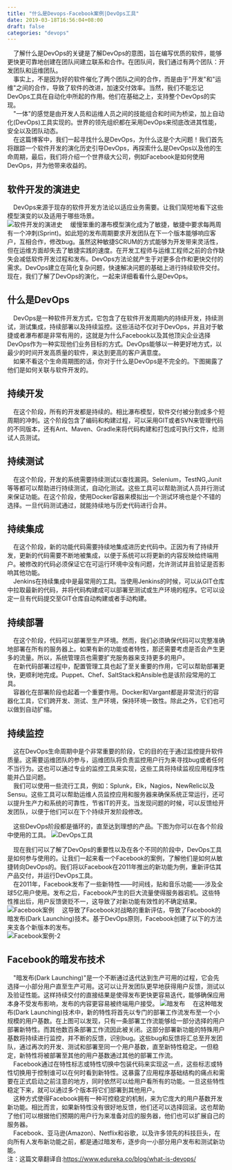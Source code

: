 ```yaml
---
title: "什么是Devops-Facebook案例|DevOps工具"
date: 2019-03-18T16:56:04+08:00
draft: false
categories: "devops"
---
```

&emsp;了解什么是DevOps的关键是了解DevOps的意图，旨在编写优质的软件，能够更快更可靠地创建在团队间建立联系和合作。在团队间，我们通过有两个团队：开发团队和运维团队。   
&emsp;事实上，不是因为好的软件催化了两个团队之间的合作，而是由于"开发"和"运维"之间的合作，导致了软件的改进，加速交付效率。当然，我们不能忘记DevOps工具在自动化中所起的作用。他们在基础之上，支持整个DevOps的实现。  
&emsp;"一体"的感觉是由开发人员和运维人员之间的技能组合和时间为桥梁，加上自动化(DevOps)工具实现的。世界的领先组织都在采用DevOps来彻底改进其性能，安全以及团队动态。  
&emsp;在这篇博客中，我们一起寻找什么是DevOps，为什么这是个大问题！我们首先将跟踪一个软件开发的演化历史引导DevOps，再探索什么是DevOps以及他的生命周期，最后，我们将介绍一个世界级大公司，例如Facebook是如何使用DevOps，并为他带来收益的。

## 软件开发的演进史
&emsp;DevOps来源于现存的软件开发方法论以适应业务需要。让我们简短地看下这些模型演变的以及适用于哪些场景。  
 ![软件开发的演进史](../images/devops/Evolution-of-Software-Development.jpg)
&emsp;缓慢笨重的瀑布模型演化成为了敏捷，敏捷中要求每两周有一个冲刺(Sprint)。如此短的发布周期要求开发团队在下一个版本能够响应客户，互相合作，修改bug。虽然这种敏捷SCRUM的方式能够为开发带来灵活性，但在运维方面却失去了敏捷实践的速度。在开发工程师与运维工程师之前的合作缺失会减低软件开发过程和发布。DevOps方法论就产生于对更多合作和更快交付的需求。DevOps建立在简化复杂问题，快速解决问题的基础上进行持续软件交付。现在，我们了解了DevOps的演化，一起来详细看看什么是DevOps。

## 什么是DevOps

&emsp;DevOps是一种软件开发方式，它包含了在软件开发周期内的持续开发，持续测试，测试集成，持续部署以及持续监控。这些活动不仅对于DevOps，并且对于敏捷或者瀑布都是非常有用的，这就是为什么Facebook以及其他顶尖企业选择DevOps作为一种实现他们业务目标的方式。DevOps能够以一种更好地方式，以最少的时间开发高质量的软件，来达到更高的客户满意度。  
&emsp;如果不看这个生命周期图的话，你对于什么是DevOps是不完全的。下图揭露了他们是如何关联与软件开发的。

## 持续开发
&emsp;在这个阶段，所有的开发都是持续的。相比瀑布模型，软件交付被分割成多个短周期的冲刺。这个阶段包含了编码和构建过程，可以采用GIT或者SVN来管理代码的不同版本，还有Ant、Maven、Gradle来将代码构建和打包成可执行文件，给测试人员测试。

## 持续测试
&emsp;在这个阶段，开发的系统需要持续测试以查找漏洞。Selenium，TestNG,Junit等等都可以帮助进行持续测试，自动化测试。这些工具可以帮助测试人员并行测试来保证功能。在这个阶段，使用Docker容器来模拟出一个测试环境也是个不错的选择。一旦代码测试通过，就能持续地与历史代码进行合并。

## 持续集成
&emsp;在这个阶段，新的功能代码需要持续地集成进历史代码中。正因为有了持续开发，更新的代码需要不断地被集成，以便于系统可以将更新的内容反映给终端用户。被修改的代码必须保证它在可运行环境中没有问题，允许测试并且验证是否影响其他功能。  
&emsp;Jenkins在持续集成中是最常用的工具。当使用Jenkins的时候，可以从GIT仓库中拉取最新的代码，并将代码构建成可以部署至测试或生产环境的程序。它可以设定一旦有代码提交至GIT仓库自动构建或者手动构建。  

## 持续部署
&emsp;在这个阶段，代码可以部署至生产环境。然而，我们必须确保代码可以完整准确地部署在所有的服务器上。如果有新的功能或者特性，那还需要考虑是否会产生更多的流量。所以，系统管理员也需要扩充服务器来支持更多的用户。  
&emsp;在新代码部署过程中，配置管理工具也起了至关重要的作用，它可以帮助部署更快，更顺利地完成。Puppet、Chef、SaltStack和Ansible也是该阶段常用的工具。  
&emsp;容器化在部署阶段也起着一个重要作用。Docker和Vargant都是非常流行的容器化工具，它们跨开发、测试、生产环境，保持环境一致性。除此之外，它们也可以做到自动扩缩。

## 持续监控
&emsp;这在DevOps生命周期中是个非常重要的阶段，它的目的在于通过监控提升软件质量。这需要运维团队的参与，运维团队将负责监控用户行为来寻找bug或者任何不当行为。这也可以通过专业的监控工具来实现，这些工具将持续监视应用程序性能并凸显问题。  
&emsp;我们可以使用一些流行工具，例如：Splunk，Elk，Nagios，NewRelic以及Sensu。这些工具可以帮助运维人员监控应用和服务器来确保系统正常运行，还可以提升生产力和系统的可靠性，节省IT的开支。当发现问题的时候，可以反馈给开发团队，以便于他们可以在下个持续开发阶段修改。  


&emsp;这些DevOps阶段都是循环的，直至达到理想的产品。下图为你可以在各个阶段中使用的工具。
 ![DevOps工具](../images/devops/devops-tools.png)
 
&emsp;现在我们可以了解了DevOps的重要性以及在各个不同的阶段中，DevOps工具是如何参与使用的。让我们一起来看一个Facebook的案例，了解他们是如何从敏捷转向DevOps的。我们将以Facebook在2011年推出的新功能为例，重新评估其产品交付，并运行DevOps工具。  
&emsp;在2011年，Facebook发布了一些新特性——时间线，贴和音乐功能——涉及全球5亿用户使用。发布之后，Facebook产生的巨大流量使得服务器宕机。这些特性推出后，用户反馈褒贬不一，这导致了对新功能有效性的不确定结果。
 ![Facebook案例](../images/devops/3-Facebook-case-study.png)
&emsp;这导致了Facebook对战略的重新评估，导致了Facebook的暗发布(Dark Launching)技术。基于DevOps原则，Facebook创建了以下的方法来支各个新版本的发布。  
 ![Facebook案例-2](../images/devops/Facebook案例.jpg)
## Facebook的暗发布技术
&emsp;"暗发布(Dark Launching)"是一个不断通过迭代达到生产可用的过程，它会先选择一小部分用户直至生产可用。这可以让开发团队更早地获得用户反馈，测试以及验证性能。这样持续交付的直接结果是使得发布更快更容易迭代，能够确保应用本身不受发布影响，发布的内容更容易被终端用户接受。
 ![暗发布](../images/devops/4-FB-Dark-Launching-final.png)
&emsp;在这种暗发布(Dark Launching)技术中，新的特性将首先以专门的部署工作流发布至一个小规模的用户基数。在上图可以发现，只有一条部署工作流能够给一部分选择的用户部署新特性。而其他数百条部署工作流因此被关闭。这部分部署新功能的特殊用户基数将持续进行监控，并不断的反馈，识别bug。这些bug和反馈将汇总至开发团队，通过再次的开发、测试和部署至同一个用户基数，直至新特性稳定。一但稳定，新特性将被部署至其他的用户基数通过其他的部署工作流。  
&emsp;Facebook通过在特性标志或特性切换中包装代码来实现这一点，这些标志或特性切换用于控制谁可以在何时看到新特性。这暴露了应用程序基础结构的痛点和需要在正式启动之前注意的地方，同时依然可以给用户看所有的功能。一旦这些特性稳定下来，就可以通过多个版本将它们部署到其他用户。  
&emsp;这种方式使得Facebook拥有一种可控稳定的机制，来为它庞大的用户基数开发新功能。相比而言，如果新特性没有很好地反馈，他们还可以选择回滚。这也帮助了他们可以根据他们预期的用户行为来准备对应的服务器，他们也可以扩展自己的服务器。  
&emsp;Facebook、亚马逊(Amazon)、Netflix和谷歌，以及许多领先的科技巨头，在向所有人发布新功能之前，都是通过暗发布，逐步向一小部分用户发布和测试新功能。  
注：这篇文章翻译自:https://www.edureka.co/blog/what-is-devops/